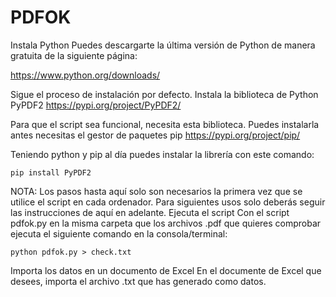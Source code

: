 # PDFOK
Instala Python
Puedes descargarte la última versión de Python de manera gratuita de la siguiente página:

https://www.python.org/downloads/

Sigue el proceso de instalación por defecto.
Instala la biblioteca de Python PyPDF2 https://pypi.org/project/PyPDF2/

Para que el script sea funcional, necesita esta biblioteca. Puedes instalarla antes necesitas el gestor de paquetes pip https://pypi.org/project/pip/


Teniendo python y pip al día puedes instalar la librería con este comando:

`pip install PyPDF2`

NOTA: Los pasos hasta aquí solo son necesarios la primera vez que se utilice el script en cada ordenador. Para siguientes usos solo deberás seguir las instrucciones de aquí en adelante.
Ejecuta el script
Con el script pdfok.py en la misma carpeta que los archivos .pdf que quieres comprobar ejecuta el siguiente comando en la consola/terminal:

`python pdfok.py > check.txt`

Importa los datos en un documento de Excel
En el documente de Excel que desees, importa el archivo .txt que has generado como datos.
